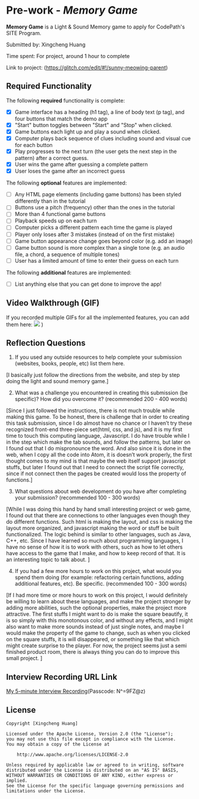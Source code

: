 # Pre-work - *Memory Game*

**Memory Game** is a Light & Sound Memory game to apply for CodePath's SITE Program. 

Submitted by: Xingcheng Huang

Time spent: For project, around 1 hour to complete

Link to project: (https://glitch.com/edit/#!/sunny-meowing-parent)

## Required Functionality

The following **required** functionality is complete:

* [X] Game interface has a heading (h1 tag), a line of body text (p tag), and four buttons that match the demo app
* [X] "Start" button toggles between "Start" and "Stop" when clicked. 
* [X] Game buttons each light up and play a sound when clicked. 
* [X] Computer plays back sequence of clues including sound and visual cue for each button
* [X] Play progresses to the next turn (the user gets the next step in the pattern) after a correct guess. 
* [X] User wins the game after guessing a complete pattern
* [X] User loses the game after an incorrect guess

The following **optional** features are implemented:

* [ ] Any HTML page elements (including game buttons) has been styled differently than in the tutorial
* [ ] Buttons use a pitch (frequency) other than the ones in the tutorial
* [ ] More than 4 functional game buttons
* [ ] Playback speeds up on each turn
* [ ] Computer picks a different pattern each time the game is played
* [ ] Player only loses after 3 mistakes (instead of on the first mistake)
* [ ] Game button appearance change goes beyond color (e.g. add an image)
* [ ] Game button sound is more complex than a single tone (e.g. an audio file, a chord, a sequence of multiple tones)
* [ ] User has a limited amount of time to enter their guess on each turn

The following **additional** features are implemented:

- [ ] List anything else that you can get done to improve the app!

## Video Walkthrough (GIF)

If you recorded multiple GIFs for all the implemented features, you can add them here:
![](https://i.imgur.com/O5uGXVd.gif)
)

## Reflection Questions
1. If you used any outside resources to help complete your submission (websites, books, people, etc) list them here. 

[I basically just follow the directions from the website, and step by step doing the light and sound memory game.]

2. What was a challenge you encountered in creating this submission (be specific)? How did you overcome it? (recommended 200 - 400 words)

[Since I just followed the instructions, there is not much trouble while making this game. To be honest, there is challenge that in order to creating this task submission, since I do almost have no chance or I haven’t try these recognized front-end three-piece set(html, css, and js), and it is my first time to touch this computing language, Javascript. I do have trouble while I in the step which make the tab sounds, and follow the patterns, but later on I found out that I do mispronounce the word. And also since it is done in the web, when I copy all the code into Atom, it is doesn’t work properly, the first thought comes to my mind is that maybe the web itself support javascript stuffs, but later I found out that I need to connect the script file correctly, since if not connect then the pages be created would loss the property of functions.]

3. What questions about web development do you have after completing your submission? (recommended 100 - 300 words)

[While I was doing this hand by hand small interesting project or web game, I found out that there are connections to other languages even though they do different functions. Such html is making the layout, and css is making the layout more organized, and javascript making the word or stuff be built functionalized. The logic behind is similar to other languages, such as Java, C++, etc. Since I have learned so much about programming languages, I have no sense of how it is to work with others, such as how to let others have access to the game that I make, and how to keep record of that. It is an interesting topic to talk about.
]

4. If you had a few more hours to work on this project, what would you spend them doing (for example: refactoring certain functions, adding additional features, etc). Be specific. (recommended 100 - 300 words)

[If I had more time or more hours to work on this project, I would definitely be willing to learn about these languages, and make the project stronger by adding more abilities, such the optional properties, make the project more attractive. The first stuffs I might want to do is make the square beautify, it is so simply with this monotonous color, and without any effects, and I might also want to make more sounds instead of just single notes, and maybe I would make the property of the game to change, such as when you clicked on the square stuffs, it is will disappeared, or something like that which might create surprise to the player. For now, the project seems just a semi finished product room, there is always thing you can do to improve this small project.
]


## Interview Recording URL Link

[My 5-minute Interview Recording](https://us02web.zoom.us/rec/share/ePB5rldQNsqDziHy9AEnDayTClFUaB5lXrZ3DB13jHDq7H0p0cUo-dKOTvEZaA5g.Ns7Db848_xed1JEF)(Passcode: N^=9FZ@z)


## License

    Copyright [Xingcheng Huang]

    Licensed under the Apache License, Version 2.0 (the "License");
    you may not use this file except in compliance with the License.
    You may obtain a copy of the License at

        http://www.apache.org/licenses/LICENSE-2.0

    Unless required by applicable law or agreed to in writing, software
    distributed under the License is distributed on an "AS IS" BASIS,
    WITHOUT WARRANTIES OR CONDITIONS OF ANY KIND, either express or implied.
    See the License for the specific language governing permissions and
    limitations under the License.

